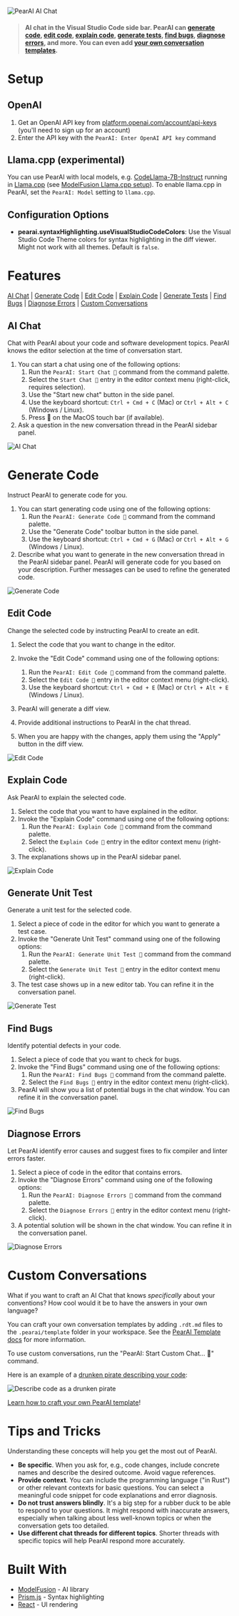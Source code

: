 ![PearAI AI Chat](https://raw.githubusercontent.com/trypear/pearai-extension/main/asset/pearai-header-2.gif)

> #### AI chat in the Visual Studio Code side bar. PearAI can [generate code](#generate-code), [edit code](#edit-code), [explain code](#explain-code), [generate tests](#generate-tests), [find bugs](#find-bugs), [diagnose errors](#diagnose-errors), and more. You can even add [your own conversation templates](https://github.com/trypear/pearai-extension/blob/main/doc/pearai-templates.md).

# Setup

## OpenAI

1. Get an OpenAI API key from [platform.openai.com/account/api-keys](https://platform.openai.com/account/api-keys) (you'll need to sign up for an account)
2. Enter the API key with the `PearAI: Enter OpenAI API key` command

## Llama.cpp (experimental)

You can use PearAI with local models, e.g. [CodeLlama-7B-Instruct](https://huggingface.co/TheBloke/CodeLlama-7B-Instruct-GGUF) running in [Llama.cpp](https://github.com/ggerganov/llama.cpp) (see [ModelFusion Llama.cpp setup](https://modelfusion.dev/integration/model-provider/llamacpp#setup)). To enable llama.cpp in PearAI, set the `PearAI: Model` setting to `llama.cpp`.

## Configuration Options

- **pearai.syntaxHighlighting.useVisualStudioCodeColors**: Use the Visual Studio Code Theme colors for syntax highlighting in the diff viewer. Might not work with all themes. Default is `false`.

# Features

[AI Chat](#ai-chat) | [Generate Code](#generate-code) | [Edit Code](#edit-code) | [Explain Code](#explain-code) | [Generate Tests](#generate-tests) | [Find Bugs](#find-bugs) | [Diagnose Errors](#diagnose-errors) | [Custom Conversations](#custom-conversations)

## AI Chat

Chat with PearAI about your code and software development topics. PearAI knows the editor selection at the time of conversation start.

1. You can start a chat using one of the following options:
   1. Run the `PearAI: Start Chat 💬` command from the command palette.
   1. Select the `Start Chat 💬` entry in the editor context menu (right-click, requires selection).
   1. Use the "Start new chat" button in the side panel.
   1. Use the keyboard shortcut: `Ctrl + Cmd + C` (Mac) or `Ctrl + Alt + C` (Windows / Linux).
   1. Press 💬 on the MacOS touch bar (if available).
1. Ask a question in the new conversation thread in the PearAI sidebar panel.

![AI Chat](https://raw.githubusercontent.com/trypear/pearai-extension/main/app/vscode/asset/media/screenshot-start-chat.png)

# Generate Code

Instruct PearAI to generate code for you.

1. You can start generating code using one of the following options:
   1. Run the `PearAI: Generate Code 💬` command from the command palette.
   1. Use the "Generate Code" toolbar button in the side panel.
   1. Use the keyboard shortcut: `Ctrl + Cmd + G` (Mac) or `Ctrl + Alt + G` (Windows / Linux).
2. Describe what you want to generate in the new conversation thread in the PearAI sidebar panel. PearAI will generate code for you based on your description. Further messages can be used to refine the generated code.

![Generate Code](https://raw.githubusercontent.com/trypear/pearai-extension/main/app/vscode/asset/media/screenshot-generate-code.gif)

## Edit Code

Change the selected code by instructing PearAI to create an edit.

1. Select the code that you want to change in the editor.
1. Invoke the "Edit Code" command using one of the following options:

   1. Run the `PearAI: Edit Code 💬` command from the command palette.
   1. Select the `Edit Code 💬` entry in the editor context menu (right-click).
   1. Use the keyboard shortcut: `Ctrl + Cmd + E` (Mac) or `Ctrl + Alt + E` (Windows / Linux).

1. PearAI will generate a diff view.
1. Provide additional instructions to PearAI in the chat thread.
1. When you are happy with the changes, apply them using the "Apply" button in the diff view.

![Edit Code](https://raw.githubusercontent.com/trypear/pearai-extension/main/app/vscode/asset/media/screenshot-edit-code.gif)

## Explain Code

Ask PearAI to explain the selected code.

1. Select the code that you want to have explained in the editor.
1. Invoke the "Explain Code" command using one of the following options:
   1. Run the `PearAI: Explain Code 💬` command from the command palette.
   1. Select the `Explain Code 💬` entry in the editor context menu (right-click).
1. The explanations shows up in the PearAI sidebar panel.

![Explain Code](https://raw.githubusercontent.com/trypear/pearai-extension/main/app/vscode/asset/media/screenshot-code-explanation.png)

## Generate Unit Test

Generate a unit test for the selected code.

1. Select a piece of code in the editor for which you want to generate a test case.
2. Invoke the "Generate Unit Test" command using one of the following options:
   1. Run the `PearAI: Generate Unit Test 💬` command from the command palette.
   1. Select the `Generate Unit Test 💬` entry in the editor context menu (right-click).
3. The test case shows up in a new editor tab. You can refine it in the conversation panel.

![Generate Test](https://raw.githubusercontent.com/trypear/pearai-extension/main/app/vscode/asset/media/screenshot-generate-test.gif)

## Find Bugs

Identify potential defects in your code.

1. Select a piece of code that you want to check for bugs.
2. Invoke the "Find Bugs" command using one of the following options:
   1. Run the `PearAI: Find Bugs 💬` command from the command palette.
   1. Select the `Find Bugs 💬` entry in the editor context menu (right-click).
3. PearAI will show you a list of potential bugs in the chat window. You can refine it in the conversation panel.

![Find Bugs](https://raw.githubusercontent.com/trypear/pearai-extension/main/app/vscode/asset/media/screenshot-find-bugs.png)

## Diagnose Errors

Let PearAI identify error causes and suggest fixes to fix compiler and linter errors faster.

1. Select a piece of code in the editor that contains errors.
2. Invoke the "Diagnose Errors" command using one of the following options:
   1. Run the `PearAI: Diagnose Errors 💬` command from the command palette.
   1. Select the `Diagnose Errors 💬` entry in the editor context menu (right-click).
3. A potential solution will be shown in the chat window. You can refine it in the conversation panel.

![Diagnose Errors](https://raw.githubusercontent.com/trypear/pearai-extension/main/app/vscode/asset/media/screenshot-diagnose-errors.gif)

# Custom Conversations

What if you want to craft an AI Chat that knows _specifically_ about your conventions?
How cool would it be to have the answers in your own language?

You can craft your own conversation templates by adding `.rdt.md` files to the `.pearai/template` folder in your workspace. See the [PearAI Template docs](https://github.com/trypear/pearai-extension/blob/main/doc/pearai-templates.md) for more information.

To use custom conversations, run the "PearAI: Start Custom Chat… 💬" command.

Here is an example of a [drunken pirate describing your code](https://github.com/trypear/pearai-extension/blob/main/template/fun/drunken-pirate.rdt.md):

![Describe code as a drunken pirate](https://raw.githubusercontent.com/trypear/pearai-extension/main/app/vscode/asset/media/drunken-pirate.gif)

[Learn how to craft your own PearAI template](https://github.com/trypear/pearai-extension/blob/main/doc/pearai-templates.md)!

# Tips and Tricks

Understanding these concepts will help you get the most out of PearAI.

- **Be specific**.
  When you ask for, e.g., code changes, include concrete names and describe the desired outcome. Avoid vague references.
- **Provide context**.
  You can include the programming language ("in Rust") or other relevant contexts for basic questions.
  You can select a meaningful code snippet for code explanations and error diagnosis.
- **Do not trust answers blindly**.
  It's a big step for a rubber duck to be able to respond to your questions.
  It might respond with inaccurate answers, especially when talking about
  less well-known topics or when the conversation gets too detailed.
- **Use different chat threads for different topics**.
  Shorter threads with specific topics will help PearAI respond more accurately.

# Built With

- [ModelFusion](https://modelfusion/dev) - AI library
- [Prism.js](https://prismjs.com/) - Syntax highlighting
- [React](https://reactjs.org/) - UI rendering
